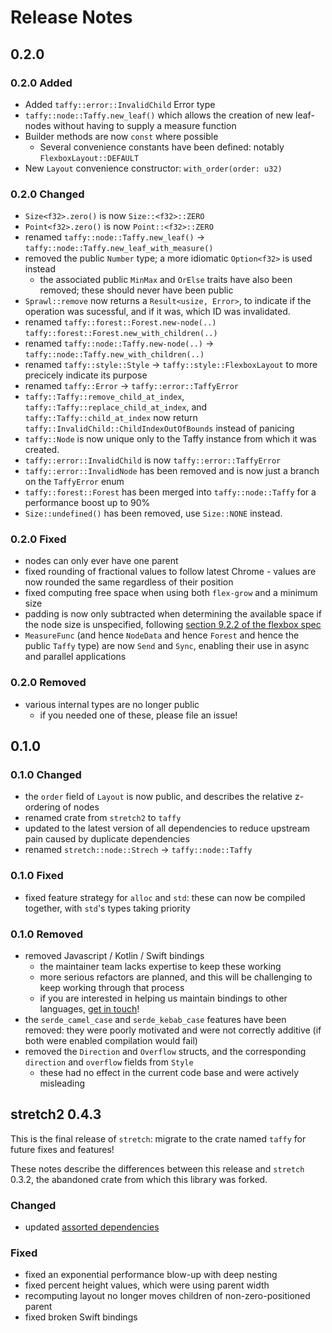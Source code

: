 # Release Notes

## 0.2.0

### 0.2.0 Added

- Added `taffy::error::InvalidChild` Error type
- `taffy::node::Taffy.new_leaf()` which allows the creation of new leaf-nodes without having to supply a measure function
- Builder methods are now `const` where possible
  - Several convenience constants have been defined: notably `FlexboxLayout::DEFAULT`
- New `Layout` convenience constructor: `with_order(order: u32)`

### 0.2.0 Changed

- `Size<f32>.zero()` is now `Size::<f32>::ZERO`
- `Point<f32>.zero()` is now  `Point::<f32>::ZERO`
- renamed `taffy::node::Taffy.new_leaf()` -> `taffy::node::Taffy.new_leaf_with_measure()`
- removed the public `Number` type; a more idiomatic `Option<f32>` is used instead
  - the associated public `MinMax` and `OrElse` traits have also been removed; these should never have been public
- `Sprawl::remove` now returns a `Result<usize, Error>`, to indicate if the operation was sucessful, and if it was, which ID was invalidated.
- renamed `taffy::forest::Forest.new-node(..)` `taffy::forest::Forest.new_with_children(..)`
- renamed `taffy::node::Taffy.new-node(..)` -> `taffy::node::Taffy.new_with_children(..)`
- renamed `taffy::style::Style` -> `taffy::style::FlexboxLayout` to more precicely indicate its purpose
- renamed `taffy::Error` -> `taffy::error::TaffyError`
- `taffy::Taffy::remove_child_at_index`, `taffy::Taffy::replace_child_at_index`, and `taffy::Taffy::child_at_index` now return `taffy::InvalidChild::ChildIndexOutOfBounds` instead of panicing
- `taffy::Node` is now unique only to the Taffy instance from which it was created.
- `taffy::error::InvalidChild` is now `taffy::error::TaffyError`
- `taffy::error::InvalidNode` has been removed and is now just a branch on the `TaffyError` enum
- `taffy::forest::Forest` has been merged into `taffy::node::Taffy` for a performance boost up to 90%
- `Size::undefined()` has been removed, use `Size::NONE` instead.

### 0.2.0 Fixed

- nodes can only ever have one parent
- fixed rounding of fractional values to follow latest Chrome - values are now rounded the same regardless of their position
- fixed computing free space when using both `flex-grow` and a minimum size
- padding is now only subtracted when determining the available space if the node size is unspecified, following [section 9.2.2 of the flexbox spec](https://www.w3.org/TR/css-flexbox-1/#line-sizing)
- `MeasureFunc` (and hence `NodeData` and hence `Forest` and hence the public `Taffy` type) are now `Send` and `Sync`, enabling their use in async and parallel applications

### 0.2.0 Removed

- various internal types are no longer public
  - if you needed one of these, please file an issue!

## 0.1.0

### 0.1.0 Changed

- the `order` field of `Layout` is now public, and describes the relative z-ordering of nodes
- renamed crate from `stretch2` to `taffy`
- updated to the latest version of all dependencies to reduce upstream pain caused by duplicate dependencies
- renamed `stretch::node::Strech` -> `taffy::node::Taffy`

### 0.1.0 Fixed

- fixed feature strategy for `alloc` and `std`: these can now be compiled together, with `std`'s types taking priority

### 0.1.0 Removed

- removed Javascript / Kotlin / Swift bindings
  - the maintainer team lacks expertise to keep these working
  - more serious refactors are planned, and this will be challenging to keep working through that process
  - if you are interested in helping us maintain bindings to other languages, [get in touch](https://github.com/DioxusLabs/taffy/discussions)!
- the `serde_camel_case` and `serde_kebab_case` features have been removed: they were poorly motivated and were not correctly additive (if both were enabled compilation would fail)
- removed the `Direction` and `Overflow` structs, and the corresponding `direction` and `overflow` fields from `Style`
  - these had no effect in the current code base and were actively misleading

## stretch2 0.4.3

This is the final release of `stretch`: migrate to the crate named `taffy` for future fixes and features!

These notes describe the differences between this release and `stretch` 0.3.2, the abandoned crate from which this library was forked.

### Changed

- updated [assorted dependencies](https://github.com/vislyhq/stretch/commit/a6491117379cea52dedc9584d892594a143e8cb0)

### Fixed

- fixed an exponential performance blow-up with deep nesting
- fixed percent height values, which were using parent width
- recomputing layout no longer moves children of non-zero-positioned parent
- fixed broken Swift bindings
